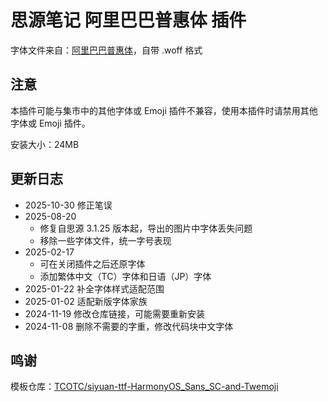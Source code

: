 # 思源笔记 阿里巴巴普惠体 插件

字体文件来自：[阿里巴巴普惠体](https://www.alibabafonts.com/#/font)，自带 .woff 格式

## 注意

本插件可能与集市中的其他字体或 Emoji 插件不兼容，使用本插件时请禁用其他字体或 Emoji 插件。

安装大小：24MB

## 更新日志

- 2025-10-30 修正笔误
- 2025-08-20
  - 修复自思源 3.1.25 版本起，导出的图片中字体丢失问题
  - 移除一些字体文件，统一字号表现
- 2025-02-17
  - 可在关闭插件之后还原字体
  - 添加繁体中文（TC）字体和日语（JP）字体
- 2025-01-22 补全字体样式适配范围
- 2025-01-02 适配新版字体家族
- 2024-11-19 修改仓库链接，可能需要重新安装
- 2024-11-08 删除不需要的字重，修改代码块中文字体

## 鸣谢

模板仓库：[TCOTC/siyuan-ttf-HarmonyOS_Sans_SC-and-Twemoji](https://github.com/TCOTC/siyuan-ttf-HarmonyOS_Sans_SC-and-Twemoji)
